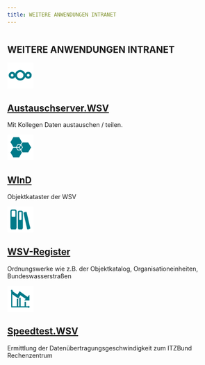 ```yaml
---
title: WEITERE ANWENDUNGEN INTRANET
---
```

<div class="teaser-data-projects" id="application_teaser_intranet">
    <div class="row">
        <div class="columns text-center">
            <h2>WEITERE ANWENDUNGEN INTRANET</h2>
        </div>
    </div>
    <div class="row">
        <div class="xsmall-24 small-24 medium-12 large-12 xlarge-12 columns">
            <div class="teaser-data search">
                <div>
                    <a target="_blank" class="external-link" href="https://austausch.wsv.res.bund.de/" title="Austauschserver.WSV">
                        <img class="teaser-data-img" alt="" src="user/themes/wsv/assets/cms/apps/images/austauschserver.png">
                        <h2 class="header">
                            Austauschserver.WSV
                        </h2>
                    </a>
                    <a target="_blank" class="teaser-data-info" href="https://it-navigator.wsv.res.bund.de/display/austauschext/Austauschserver.WSV" title="Zugehöriges Hilfethema">
                        <span class="ic-ic-info"></span>
                    </a>
                    <p>Mit Kollegen Daten austauschen / teilen.</p>
                    <a target="_blank" class="external-link" href="https://austausch.wsv.res.bund.de/" title="Austauschserver.WSV">
                        <span class="ic-ic-arrow arrow"></span>
                    </a>
                </div>
            </div>
        </div>
        <div class="xsmall-24 small-24 medium-12 large-12 xlarge-12 columns">
            <div class="teaser-data search">
                <div>
                    <a target="_blank" class="external-link" href="https://via.res.bund.de/wsv/wind/app" title="WInD">
                        <img class="teaser-data-img" alt="" src="user/themes/wsv/assets/cms/apps/images/wind.png">
                        <h2 class="header">
                            WInD
                        </h2>
                    </a>
                    <a target="_blank" class="teaser-data-info" href="https://it-navigator.wsv.res.bund.de/pages/viewpage.action?pageId=3555426" title="Zugehöriges Hilfethema">
                        <span class="ic-ic-info"></span>
                    </a>
                    <p>Objektkataster der WSV</p>
                    <a target="_blank" class="external-link" href="https://via.res.bund.de/wsv/wind/app" title="WInD">
                        <span class="ic-ic-arrow arrow"></span>
                    </a>
                </div>
            </div>
        </div>
        <div class="xsmall-24 small-24 medium-12 large-12 xlarge-12 columns">
            <div class="teaser-data search">
                <div>
                    <a target="_blank" class="external-link" href="https://via.res.bund.de/wsv/wind/registry" title="WSV-Register">
                        <img class="teaser-data-img" alt="" src="user/themes/wsv/assets/cms/apps/images/wsvregister.png">
                        <h2 class="header">
                            WSV-Register
                        </h2>
                    </a>
                    <a target="_blank" class="teaser-data-info" href="https://it-navigator.wsv.res.bund.de/pages/viewpage.action?pageId=3555426" title="Zugehöriges Hilfethema">
                        <span class="ic-ic-info"></span>
                    </a>
                    <p>Ordnungswerke wie z.B. der  Objektkatalog, Organisationeinheiten, Bundeswasserstraßen</p>
                    <a target="_blank" class="external-link" href="https://via.res.bund.de/wsv/wind/registry" title="WSV-Register">
                        <span class="ic-ic-arrow arrow"></span>
                    </a>
                </div>
            </div>
        </div>
        <div class="xsmall-24 small-24 medium-12 large-12 xlarge-12 columns">
            <div class="teaser-data search">
                <div>
                    <a target="_blank" class="external-link" href="https://geoportal.wsv.res.bund.de/speedtest/" title="Speedtest.WSV">
                        <img class="teaser-data-img" alt="" src="user/themes/wsv/assets/cms/apps/images/speedtest.png">
                        <h2 class="header">
                            Speedtest.WSV
                        </h2>
                    </a>
                    <a target="_blank" class="teaser-data-info" href="https://geoportal.wsv.res.bund.de/speedtest/info.php" title="Zugehöriges Hilfethema">
                        <span class="ic-ic-info"></span>
                    </a>
                    <p>Ermittlung der Datenübertragungsgeschwindigkeit zum ITZBund Rechenzentrum</p>
                    <a target="_blank" class="external-link" href="https://geoportal.wsv.res.bund.de/speedtest/" title="Speedtest.WSV">
                        <span class="ic-ic-arrow arrow"></span>
                    </a>
                </div>
            </div>
        </div>
    </div>
</div>
